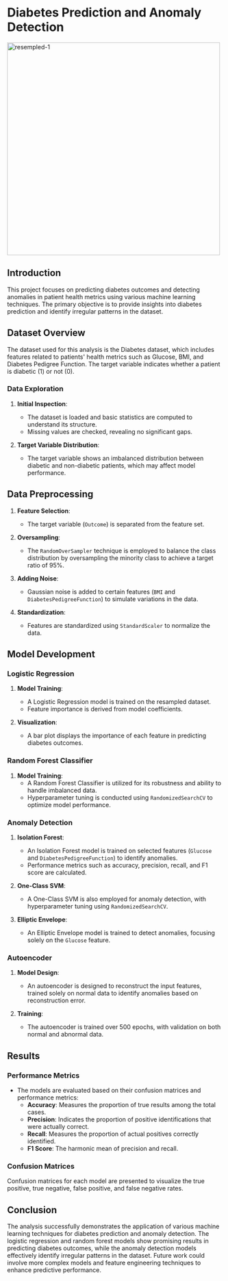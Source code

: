 # Diabetes Prediction and Anomaly Detection
<img width="497" alt="resempled-1" src="https://github.com/user-attachments/assets/c91c6ec5-e96e-4d4b-a7fd-83e20d8c3307">

## Introduction

This project focuses on predicting diabetes outcomes and detecting anomalies in patient health metrics using various machine learning techniques. The primary objective is to provide insights into diabetes prediction and identify irregular patterns in the dataset.

## Dataset Overview

The dataset used for this analysis is the Diabetes dataset, which includes features related to patients' health metrics such as Glucose, BMI, and Diabetes Pedigree Function. The target variable indicates whether a patient is diabetic (1) or not (0).

### Data Exploration

1. **Initial Inspection**:
   - The dataset is loaded and basic statistics are computed to understand its structure.
   - Missing values are checked, revealing no significant gaps.

2. **Target Variable Distribution**:
   - The target variable shows an imbalanced distribution between diabetic and non-diabetic patients, which may affect model performance.

## Data Preprocessing

1. **Feature Selection**:
   - The target variable (`Outcome`) is separated from the feature set.

2. **Oversampling**:
   - The `RandomOverSampler` technique is employed to balance the class distribution by oversampling the minority class to achieve a target ratio of 95%.

3. **Adding Noise**:
   - Gaussian noise is added to certain features (`BMI` and `DiabetesPedigreeFunction`) to simulate variations in the data.

4. **Standardization**:
   - Features are standardized using `StandardScaler` to normalize the data.

## Model Development

### Logistic Regression

1. **Model Training**:
   - A Logistic Regression model is trained on the resampled dataset.
   - Feature importance is derived from model coefficients.

2. **Visualization**:
   - A bar plot displays the importance of each feature in predicting diabetes outcomes.

### Random Forest Classifier

1. **Model Training**:
   - A Random Forest Classifier is utilized for its robustness and ability to handle imbalanced data.
   - Hyperparameter tuning is conducted using `RandomizedSearchCV` to optimize model performance.

### Anomaly Detection

1. **Isolation Forest**:
   - An Isolation Forest model is trained on selected features (`Glucose` and `DiabetesPedigreeFunction`) to identify anomalies.
   - Performance metrics such as accuracy, precision, recall, and F1 score are calculated.

2. **One-Class SVM**:
   - A One-Class SVM is also employed for anomaly detection, with hyperparameter tuning using `RandomizedSearchCV`.

3. **Elliptic Envelope**:
   - An Elliptic Envelope model is trained to detect anomalies, focusing solely on the `Glucose` feature.

### Autoencoder

1. **Model Design**:
   - An autoencoder is designed to reconstruct the input features, trained solely on normal data to identify anomalies based on reconstruction error.

2. **Training**:
   - The autoencoder is trained over 500 epochs, with validation on both normal and abnormal data.

## Results

### Performance Metrics

- The models are evaluated based on their confusion matrices and performance metrics:
  - **Accuracy**: Measures the proportion of true results among the total cases.
  - **Precision**: Indicates the proportion of positive identifications that were actually correct.
  - **Recall**: Measures the proportion of actual positives correctly identified.
  - **F1 Score**: The harmonic mean of precision and recall.

### Confusion Matrices

Confusion matrices for each model are presented to visualize the true positive, true negative, false positive, and false negative rates.

## Conclusion

The analysis successfully demonstrates the application of various machine learning techniques for diabetes prediction and anomaly detection. The logistic regression and random forest models show promising results in predicting diabetes outcomes, while the anomaly detection models effectively identify irregular patterns in the dataset. Future work could involve more complex models and feature engineering techniques to enhance predictive performance.

